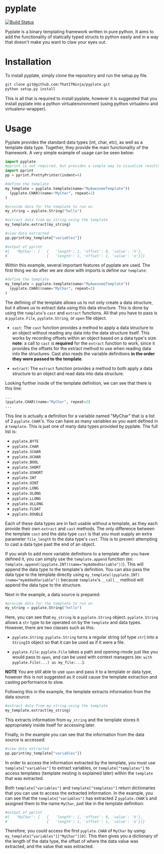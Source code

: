 pyplate
=======
[![Build Status](https://travis-ci.org/ThatITNinja/pyplate.svg?branch=master)](https://travis-ci.org/ThatITNinja/pyplate)

Pyplate is a binary templating framework written in pure python. It aims to add the functionality of statically typed structs to python easily and in a way that doesn't make you want to claw your eyes out.

Installation
=======
To install pyplate, simply clone the repository and run the setup.py file.

```sh
git clone git@github.com:ThatITNinja/pyplate.git
python setup.py install
```

This is all that is required to install pyplate, however it is suggested that you install pyplate into a python virtualenvironment (using python virtualenv and virtualenv-wrapper).

Usage
=======
Pyplate provides the standard data types (int, char, etc), as well as a template data type. Together, they provide the main functionality of the framework. A very simple example of usage can be seen below:

```python
import pyplate
#pprint is not required, but provides a simple way to visualize results
import pprint
pp = pprint.PrettyPrinter(indent=4)

#define the template
my_template = pyplate.template(name="MyAwesomeTemplate")(
  (pyplate.CHAR)(name="MyChar", repeat=2)
)

#provide data for the template to run on
my_string = pyplate.String("hello")

#extract data from my_string using the template
my_template.extract(my_string)

#view data extracted
pp.pprint(my_template["variables"])

#output of pprint
#{   'MyChar': [   {   'length': 1, 'offset': 0, 'value': 'h'},
#                  {   'length': 1, 'offset': 1, 'value': 'e'}]}
```

Within this example, several important features of pyplate are used. The first thing we do after we are done with imports is define our `template`:

```python
#define the template
my_template = pyplate.template(name="MyAwesomeTemplate")(
  (pyplate.CHAR)(name="MyChar", repeat=2)
)
```
The defining of the template allows us to not only create a data structure, but it allows us to extract data using this data structure. This is done by using the `template`'s `cast` and `extract` functions. All that you have to pass is a `pyplate.File`, `pyplate.String`, or `open` file object.

* `cast`: The `cast` function provides a method to apply a data structure to an object without reading any data into the data structure itself. This works by recording offsets within an object based on a data type's size.
 **note**: a call to `cast` is **required** for the `extract` function to work, since it provides the offsets for the extract method to use when reading data into the structures. Cast also reads the variable definitions **in the order they were passed to the template**.

* `extract`: The `extract` function provides a method to both apply a data structure to an object and read data into  data structure.

Looking further inside of the template definition, we can see that there is this line:

```python
...
(pyplate.CHAR)(name="MyChar", repeat=2)
...
```
This line is actually a definition for a variable named "MyChar" that is a list of 2 `pyplate.CHAR`'s. You can have as many variables as you want defined in a `template`. This is just one of many data types provided by pyplate. The full list is:

* `pyplate.BYTE`
* `pyplate.CHAR`
* `pyplate.SCHAR`
* `pyplate.UCHAR`
* `pyplate.BOOL`
* `pyplate.SHORT`
* `pyplate.USHORT`
* `pyplate.INT`
* `pyplate.UINT`
* `pyplate.LONG`
* `pyplate.ULONG`
* `pyplate.LLONG`
* `pyplate.ULLONG`
* `pyplate.FLOAT`
* `pyplate.DOUBLE`

Each of these data types are in fact usable without a template, as they each provide their own `extract` and `cast` methods. The only difference between the template `cast` and the data type `cast` is that you must supply an extra parameter `file_length` to the data type's `cast`. This is to prevent attempting to cast a data type past the end of an object.

If you wish to add more variable definitions to a template after you have defined it, you can simply use the `template.append` function (ex: `template.append((pyplate.INT)(name="myAddedVariable"))`). This will append the data type to the template's definition. You can also pass the data type to the template directly using `my_template((pyplate.INT)(name="myAddedVariable"))` because `template`'s `__call__` method will append the data type to the structure.

Next in the example, a data source is prepared:

```python
#provide data for the template to run on
my_string = pyplate.String("hello")
```
Here, you can see that `my_string` is a `pyplate.String` object. `pyplate.String` allows a `str` type to be operated on by the `template` and data types. However, there are two classes such as this:

* `pyplate.String`: `pyplate.String` turns a regular string (of type `str`) into a `StringIO` object so that it can be used as if it were a file.

* `pyplate.File`: `pyplate.File` takes a path and opening-mode just like you would pass to `open`, and can be used with context managers (ex: `with pyplate.File(...) as my_file:...`).

 **NOTE** You are still able to use `open` and pass it to a template or data type, however this is not suggested as it could cause the template extraction and casting performance to slow.

Following this in the example, the template extracts information from the data source:

```python
#extract data from my_string using the template
my_template.extract(my_string)
```

This extracts information from `my_string` and the template stores it appropriately inside itself for accessing later.

Finally, in the example you can see that the information from the data source is accessed:

```python
#view data extracted
pp.pprint(my_template["variables"])
```

In order to access the information extracted by the template, you must use `template["variables"]` to extract variables, or `template["templates"]` to access templates (template nesting is explained later) within the `template` that was extracted.

Both `template["variables"]` and `template["templates"]` return dictionaries that you can use to access the extracted information. In the example, you can see that the `template["variables"]` has extracted 2 `pyplate.CHAR`'s and assigned them to the name `MyChar`, just like in the template definition:

```python
#output of pprint
#{   'MyChar': [   {   'length': 1, 'offset': 0, 'value': 'h'},
#                  {   'length': 1, 'offset': 1, 'value': 'e'}]}
```

Therefore, you could access the first `pyplate.CHAR` of `MyChar` by using: `my_template["variables"]["MyChar"][0]`. This then gives you a dictionary of the length of the data type, the offset of where the data value was extracted, and the value that was extracted.